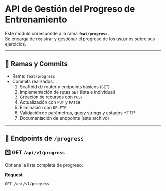 # API de Gestión del Progreso de Entrenamiento

Este módulo corresponde a la rama **`feat/progress`**.  
Se encarga de registrar y gestionar el progreso de los usuarios sobre sus ejercicios.

---

## 📌 Ramas y Commits

- Rama: `feat/progress`
- Commits realizados:
  1. Scaffold de router y endpoints básicos (`GET`)
  2. Implementación de rutas `GET` (lista e individual)
  3. Creación de recursos con `POST`
  4. Actualización con `PUT` y `PATCH`
  5. Eliminación con `DELETE`
  6. Validación de parámetros, query strings y estados HTTP
  7. Documentación de endpoints (este archivo)

---

## 📌 Endpoints de `/progress`

### 1️⃣ GET `/api/v1/progress`
Obtiene la lista completa de progreso.

**Request**
```http
GET /api/v1/progress